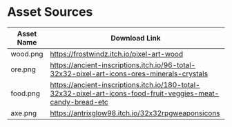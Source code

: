 # Asset Sources

| Asset Name | Download Link |  
|------------|---------------|
|wood.png    | https://frostwindz.itch.io/pixel-art-wood 
|ore.png     | https://ancient-inscriptions.itch.io/96-total-32x32-pixel-art-icons-ores-minerals-crystals 
|food.png    | https://ancient-inscriptions.itch.io/180-total-32x32-pixel-art-icons-food-fruit-veggies-meat-candy-bread-etc
|axe.png     | https://antrixglow98.itch.io/32x32rpgweaponsicons